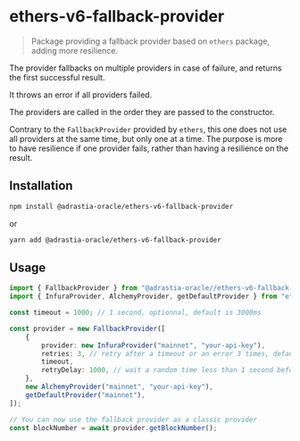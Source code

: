 # ethers-v6-fallback-provider

> Package providing a fallback provider based on `ethers` package, adding more resilience.

The provider fallbacks on multiple providers in case of failure, and returns the first successful result.

It throws an error if all providers failed.

The providers are called in the order they are passed to the constructor.

Contrary to the `FallbackProvider` provided by `ethers`, this one does not use all providers at the same time, but only one at a time.
The purpose is more to have resilience if one provider fails, rather than having a resilience on the result.

## Installation

```bash
npm install @adrastia-oracle/ethers-v6-fallback-provider
```

or

```bash
yarn add @adrastia-oracle/ethers-v6-fallback-provider
```

## Usage

```typescript
import { FallbackProvider } from "@adrastia-oracle//ethers-v6-fallback-provider";
import { InfuraProvider, AlchemyProvider, getDefaultProvider } from "ethers";

const timeout = 1000; // 1 second, optionnal, default is 3000ms

const provider = new FallbackProvider([
    {
        provider: new InfuraProvider("mainnet", "your-api-key"),
        retries: 3, // retry after a timeout or an error 3 times, default is 0.
        timeout,
        retryDelay: 1000, // wait a random time less than 1 second before retrying. Default is 0.
    },
    new AlchemyProvider("mainnet", "your-api-key"),
    getDefaultProvider("mainnet"),
]);

// You can now use the fallback provider as a classic provider
const blockNumber = await provider.getBlockNumber();
```
